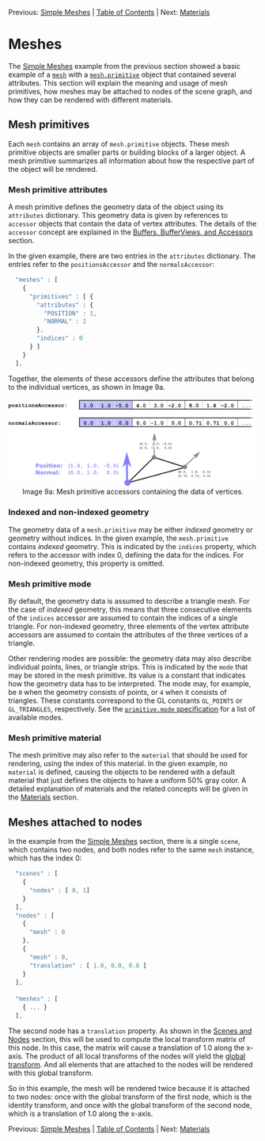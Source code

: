 Previous: [Simple Meshes](gltfTutorial_008_SimpleMeshes.md) | [Table of Contents](README.md) | Next: [Materials](gltfTutorial_010_Materials.md)

# Meshes

The [Simple Meshes](gltfTutorial_008_SimpleMeshes.md) example from the previous section showed a basic example of a [`mesh`](https://github.com/KhronosGroup/glTF/tree/master/specification/2.0/#reference-mesh) with a [`mesh.primitive`](https://github.com/KhronosGroup/glTF/tree/master/specification/2.0/#reference-mesh.primitive) object that contained several attributes. This section will explain the meaning and usage of mesh primitives, how meshes may be attached to nodes of the scene graph, and how they can be rendered with different materials.


## Mesh primitives

Each `mesh` contains an array of `mesh.primitive` objects. These mesh primitive objects are smaller parts or building blocks of a larger object. A mesh primitive summarizes all information about how the respective part of the object will be rendered.


### Mesh primitive attributes

A mesh primitive defines the geometry data of the object using its `attributes` dictionary. This geometry data is given by references to `accessor` objects that contain the data of vertex attributes. The details of the `accessor` concept are explained in the [Buffers, BufferViews, and Accessors](gltfTutorial_005_BuffersBufferViewsAccessors.md) section.

In the given example, there are two entries in the `attributes` dictionary. The entries refer to the `positionsAccessor` and the `normalsAccessor`:

```javascript
  "meshes" : [
    {
      "primitives" : [ {
        "attributes" : {
          "POSITION" : 1,
          "NORMAL" : 2
        },
        "indices" : 0
      } ]
    }
  ],
```

Together, the elements of these accessors define the attributes that belong to the individual vertices, as shown in Image 9a.

<p align="center">
<img src="images/meshPrimitiveAttributes.png" /><br>
<a name="meshPrimitiveAttributes-png"></a>Image 9a: Mesh primitive accessors containing the data of vertices.
</p>


### Indexed and non-indexed geometry

The geometry data of a `mesh.primitive` may be either *indexed* geometry or geometry without indices. In the given example, the `mesh.primitive` contains *indexed* geometry. This is indicated by the `indices` property, which refers to the accessor with index 0, defining the data for the indices. For non-indexed geometry, this property is omitted.


### Mesh primitive mode  

By default, the geometry data is assumed to describe a triangle mesh. For the case of *indexed* geometry, this means that three consecutive elements of the `indices` accessor are assumed to contain the indices of a single triangle. For non-indexed geometry, three elements of the vertex attribute accessors are assumed to contain the attributes of the three vertices of a triangle.

Other rendering modes are possible: the geometry data may also describe individual points, lines, or triangle strips. This is indicated by the `mode` that may be stored in the mesh primitive. Its value is a constant that indicates how the geometry data has to be interpreted. The mode may, for example, be `0` when the geometry consists of points, or `4` when it consists of triangles. These constants correspond to the GL constants `GL_POINTS` or `GL_TRIANGLES`, respectively. See the [`primitive.mode` specification](https://github.com/KhronosGroup/glTF/tree/master/specification/2.0/#primitivemode) for a list of available modes.

### Mesh primitive material

The mesh primitive may also refer to the `material` that should be used for rendering, using the index of this material. In the given example, no `material` is defined, causing the objects to be rendered with a default material that just defines the objects to have a uniform 50% gray color. A detailed explanation of materials and the related concepts will be given in the [Materials](gltfTutorial_010_Materials.md) section.


## Meshes attached to nodes

In the example from the [Simple Meshes](gltfTutorial_008_SimpleMeshes.md) section, there is a single `scene`, which contains two nodes, and both nodes refer to the same `mesh` instance, which has the index 0:

```javascript
  "scenes" : [
    {
      "nodes" : [ 0, 1]
    }
  ],
  "nodes" : [
    {
      "mesh" : 0
    },
    {
      "mesh" : 0,
      "translation" : [ 1.0, 0.0, 0.0 ]
    }
  ],
  
  "meshes" : [
    { ... } 
  ],
```

The second node has a `translation` property. As shown in the [Scenes and Nodes](gltfTutorial_004_ScenesNodes.md) section, this will be used to compute the local transform matrix of this node. In this case, the matrix will cause a translation of 1.0 along the x-axis. The product of all local transforms of the nodes will yield the [global transform](gltfTutorial_004_ScenesNodes.md#global-transforms-of-nodes). And all elements that are attached to the nodes will be rendered with this global transform.

So in this example, the mesh will be rendered twice because it is attached to two nodes: once with the global transform of the first node, which is the identity transform, and once with the global transform of the second node, which is a translation of 1.0 along the x-axis.



Previous: [Simple Meshes](gltfTutorial_008_SimpleMeshes.md) | [Table of Contents](README.md) | Next: [Materials](gltfTutorial_010_Materials.md)
